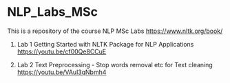 # NLP_Labs_MSc
This is a repository of the course NLP MSc Labs
https://www.nltk.org/book/

1. Lab 1 Getting Started with NLTK Package for NLP Applications
   https://youtu.be/cf00Qe8CCuE

2. Lab 2  Text Preprocessing - Stop words removal etc for Text cleaning
   https://youtu.be/VAul3qNbmh4
